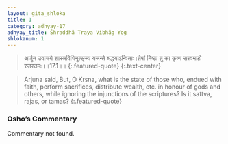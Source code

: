 ```yaml
---
layout: gita_shloka
title: 1
category: adhyay-17
adhyay_title: Śhraddhā Traya Vibhāg Yog
shlokanum: 1
---
```


> अर्जुन उवाचये शास्त्रविधिमुत्सृज्य यजन्ते श्रद्धयाऽन्विताः।तेषां निष्ठा तु का कृष्ण सत्त्वमाहो रजस्तमः।।17.1।।
{:.featured-quote} 
{:.text-center}

> Arjuna said, But, O Krsna, what is the state of those who, endued with faith, perform sacrifices, distribute wealth, etc. in honour of gods and others, while ignoring the injunctions of the scriptures? Is it sattva, rajas, or tamas?
{:.featured-quote}

### Osho’s Commentary
Commentary not found.
